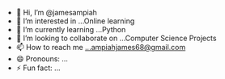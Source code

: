 - 👋 Hi, I’m @jamesampiah
- 👀 I’m interested in ...Online learning
- 🌱 I’m currently learning ...Python
- 💞️ I’m looking to collaborate on ...Computer Science Projects
- 📫 How to reach me ...ampiahjames68@gmail.com
- 😄 Pronouns: ...
- ⚡ Fun fact: ...

<!---
jamesampiah/jamesampiah is a ✨ special ✨ repository because its `README.md` (this file) appears on your GitHub profile.
You can click the Preview link to take a look at your changes.
--->
